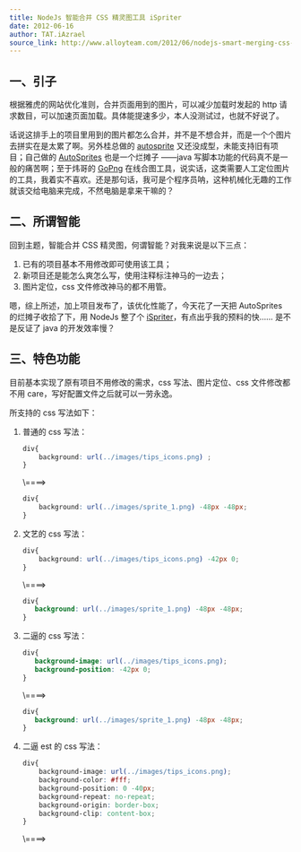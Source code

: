 ```yaml
---
title: NodeJs 智能合并 CSS 精灵图工具 iSpriter
date: 2012-06-16
author: TAT.iAzrael
source_link: http://www.alloyteam.com/2012/06/nodejs-smart-merging-css-wizard-tool-intelligentspriter/
---
```


<!-- {% raw %} - for jekyll -->

## 一、引子

根据雅虎的网站优化准则，合并页面用到的图片，可以减少加载时发起的 http 请求数目，可以加速页面加载。具体能提速多少，本人没测试过，也就不好说了。

话说这排手上的项目里用到的图片都怎么合并，并不是不想合并，而是一个个图片去拼实在是太累了啊。另外桂总做的 [autosprite](https://github.com/rehorn/autosprite) 又还没成型，未能支持旧有项目；自己做的 [AutoSprites](https://github.com/iazrael/AutoSprites) 也是一个烂摊子 ——java 写脚本功能的代码真不是一般的痛苦啊；至于炜哥的 [GoPng](http://www.alloyteam.com/2012/05/gopng-sprite-figure-synthesis-tool-another-html5-app/) 在线合图工具，说实话，这类需要人工定位图片的工具，我着实不喜欢。还是那句话，我可是个程序员呐，这种机械化无趣的工作就该交给电脑来完成，不然电脑是拿来干嘛的？

## 二、所谓智能

回到主题，智能合并 CSS 精灵图，何谓智能？对我来说是以下三点：

1.  已有的项目基本不用修改即可使用该工具；
2.  新项目还是能怎么爽怎么写，使用注释标注神马的一边去；
3.  图片定位，css 文件修改神马的都不用管。

嗯，综上所述，加上项目发布了，该优化性能了，今天花了一天把 AutoSprites 的烂摊子收拾了下，用 NodeJs 整了个 [iSpriter](https://github.com/iazrael/ispriter)，有点出乎我的预料的快…… 是不是反证了 java 的开发效率慢？

## 三、特色功能

目前基本实现了原有项目不用修改的需求，css 写法、图片定位、css 文件修改都不用 care，写好配置文件之后就可以一劳永逸。

所支持的 css 写法如下：

1.  普通的 css 写法：  

    ```css
    div{
        background: url(../images/tips_icons.png) ;
    }
    ```

    \\====>  

    ```css
    div{
        background: url(../images/sprite_1.png) -48px -48px;
    }
    ```
2.  文艺的 css 写法：  

    ```css
    div{
        background: url(../images/tips_icons.png) -42px 0;
    }
    ```

    \\====>  

    ```css
    div{
       background: url(../images/sprite_1.png) -48px -48px;
    }
    ```
3.  二逼的 css 写法：  

    ```css
    div{
       background-image: url(../images/tips_icons.png);
       background-position: -42px 0;
    }
    ```

    \\====>  

    ```css
    div{
       background: url(../images/sprite_1.png) -48px -48px;
    }
    ```
4.  二逼 est 的 css 写法：  

    ```css
    div{
        background-image: url(../images/tips_icons.png);
        background-color: #fff;
        background-position: 0 -40px;
        background-repeat: no-repeat;
        background-origin: border-box;
        background-clip: content-box;
    }
    ```

    \\====>


<!-- {% endraw %} - for jekyll -->